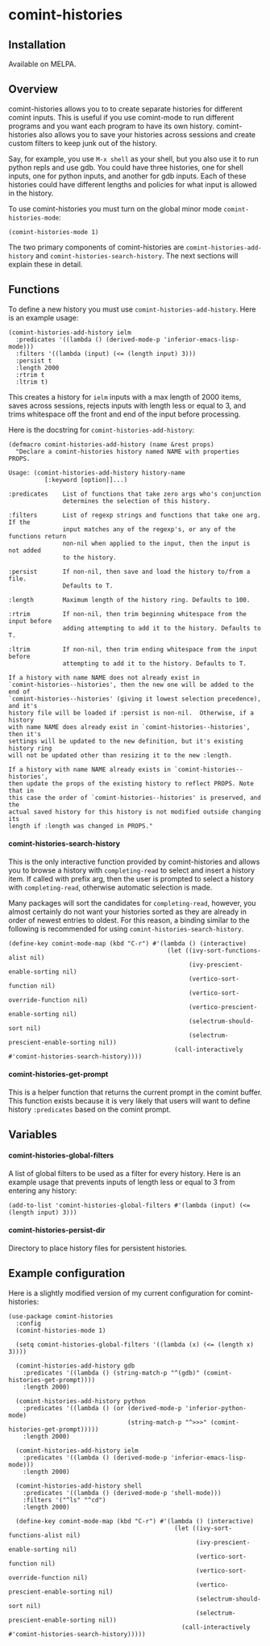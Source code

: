 # comint-histories

## Installation

Available on MELPA.

## Overview

comint-histories allows you to to create separate histories for different comint inputs. This is useful if you use comint-mode to run different programs and you want each program to have its own history. comint-histories also allows you to save your histories across sessions and create custom filters to keep junk out of the history.

Say, for example, you use `M-x shell` as your shell, but you also use it to run python repls and use gdb. You could have three histories, one for shell inputs, one for python inputs, and another for gdb inputs. Each of these histories could have different lengths and policies for what input is allowed in the history.

To use comint-histories you must turn on the global minor mode `comint-histories-mode`:

```
(comint-histories-mode 1)
```

The two primary components of comint-histories are `comint-histories-add-history` and `comint-histories-search-history`. The next sections will explain these in detail.

## Functions

To define a new history you must use `comint-histories-add-history`. Here is an example usage:

```
(comint-histories-add-history ielm
  :predicates '((lambda () (derived-mode-p 'inferior-emacs-lisp-mode)))
  :filters '((lambda (input) (<= (length input) 3)))
  :persist t
  :length 2000
  :rtrim t
  :ltrim t)
```

This creates a history for `ielm` inputs with a max length of 2000 items, saves across sessions, rejects inputs with length less or equal to 3, and trims whitespace off the front and end of the input before processing.

Here is the docstring for `comint-histories-add-history`:

```
(defmacro comint-histories-add-history (name &rest props)
  "Declare a comint-histories history named NAME with properties PROPS.

Usage: (comint-histories-add-history history-name
          [:keyword [option]]...)

:predicates    List of functions that take zero args who's conjunction
               determines the selection of this history.

:filters       List of regexp strings and functions that take one arg. If the
               input matches any of the regexp's, or any of the functions return
               non-nil when applied to the input, then the input is not added
               to the history.

:persist       If non-nil, then save and load the history to/from a file.
               Defaults to T.

:length        Maximum length of the history ring. Defaults to 100.

:rtrim         If non-nil, then trim beginning whitespace from the input before
               adding attempting to add it to the history. Defaults to T.

:ltrim         If non-nil, then trim ending whitespace from the input before
               attempting to add it to the history. Defaults to T.

If a history with name NAME does not already exist in
`comint-histories--histories', then the new one will be added to the end of
`comint-histories--histories' (giving it lowest selection precedence), and it's
history file will be loaded if :persist is non-nil.  Otherwise, if a history
with name NAME does already exist in `comint-histories--histories', then it's
settings will be updated to the new definition, but it's existing history ring
will not be updated other than resizing it to the new :length.

If a history with name NAME already exists in `comint-histories--histories',
then update the props of the existing history to reflect PROPS. Note that in
this case the order of `comint-histories--histories' is preserved, and the
actual saved history for this history is not modified outside changing its
length if :length was changed in PROPS."
```

#### comint-histories-search-history

This is the only interactive function provided by comint-histories and allows you to browse a history with `completing-read` to select and insert a history item. If called with prefix arg, then the user is prompted to select a history with `completing-read`, otherwise automatic selection is made.

Many packages will sort the candidates for `completing-read`, however, you almost certainly do not want your histories sorted as they are already in order of newest entries to oldest. For this reason, a binding similar to the following is recommended for using `comint-histories-search-history`.

```
(define-key comint-mode-map (kbd "C-r") #'(lambda () (interactive)
                                            (let ((ivy-sort-functions-alist nil)
                                                  (ivy-prescient-enable-sorting nil)
                                                  (vertico-sort-function nil)
                                                  (vertico-sort-override-function nil)
                                                  (vertico-prescient-enable-sorting nil)
                                                  (selectrum-should-sort nil)
                                                  (selectrum-prescient-enable-sorting nil))
                                              (call-interactively #'comint-histories-search-history))))
```

#### comint-histories-get-prompt

This is a helper function that returns the current prompt in the comint buffer. This function exists because it is very likely that users will want to define history `:predicates` based on the comint prompt.

## Variables

#### comint-histories-global-filters

A list of global filters to be used as a filter for every history. Here is an example usage that prevents inputs of length less or equal to 3 from entering any history:

```
(add-to-list 'comint-histories-global-filters #'(lambda (input) (<= (length input) 3)))
```

#### comint-histories-persist-dir

Directory to place history files for persistent histories.

## Example configuration

Here is a slightly modified version of my current configuration for comint-histories:

```
(use-package comint-histories
  :config
  (comint-histories-mode 1)

  (setq comint-histories-global-filters '((lambda (x) (<= (length x) 3))))

  (comint-histories-add-history gdb
    :predicates '((lambda () (string-match-p "^(gdb)" (comint-histories-get-prompt))))
    :length 2000)

  (comint-histories-add-history python
    :predicates '((lambda () (or (derived-mode-p 'inferior-python-mode)
                                 (string-match-p "^>>>" (comint-histories-get-prompt)))))
    :length 2000)

  (comint-histories-add-history ielm
    :predicates '((lambda () (derived-mode-p 'inferior-emacs-lisp-mode)))
    :length 2000)

  (comint-histories-add-history shell
    :predicates '((lambda () (derived-mode-p 'shell-mode)))
    :filters '("^ls" "^cd")
    :length 2000)

  (define-key comint-mode-map (kbd "C-r") #'(lambda () (interactive)
                                              (let ((ivy-sort-functions-alist nil)
                                                    (ivy-prescient-enable-sorting nil)
                                                    (vertico-sort-function nil)
                                                    (vertico-sort-override-function nil)
                                                    (vertico-prescient-enable-sorting nil)
                                                    (selectrum-should-sort nil)
                                                    (selectrum-prescient-enable-sorting nil))
                                                (call-interactively #'comint-histories-search-history)))))
```
